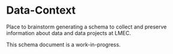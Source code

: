 # Data-Context
 Place to brainstorm generating a schema to collect and preserve information about data and data projects at LMEC.

 This schema document is a work-in-progress. 
